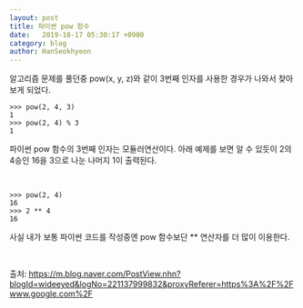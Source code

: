 ```yaml
---
layout: post
title: 파이썬 pow 함수
date:   2019-10-17 05:30:17 +0900
category: blog
author: HanSeokhyeon
---
```


알고리즘 문제를 풀던중 pow(x, y, z)와 같이 3번째 인자를 사용한 경우가 나와서 찾아보게 되었다.


```
>>> pow(2, 4, 3)
1
>>> pow(2, 4) % 3
1
```  
파이썬 pow 함수의 3번째 인자는 모듈러연산이다. 아래 예제를 보면 알 수 있듯이 2의 4승인 16을 3으로 나눈 나머지 1이 출력된다.  

<br>

```
>>> pow(2, 4)
16
>>> 2 ** 4
16
```  
사실 내가 보통 파이썬 코드를 작성중엔 pow 함수보단  ** 연산자를 더 많이 이용한다.  

<br>

출처: <https://m.blog.naver.com/PostView.nhn?blogId=wideeyed&logNo=221137999832&proxyReferer=https%3A%2F%2Fwww.google.com%2F>
